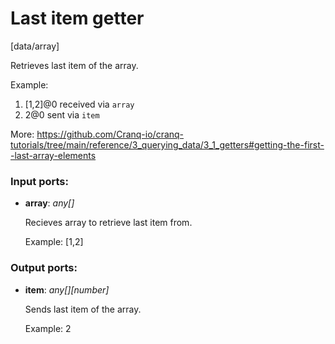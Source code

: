 # Last item getter

[data/array]

Retrieves last item of the array.

Example:
1. [1,2]@0 received via `array`
2. 2@0 sent via `item`

More:
https://github.com/Cranq-io/cranq-tutorials/tree/main/reference/3_querying_data/3_1_getters#getting-the-first--last-array-elements

### Input ports:

* __array__: _any[]_

    Recieves array to retrieve last item from.
    
    Example:
    [1,2]



### Output ports:

* __item__: _any[][number]_

    Sends last item of the array.
    
    Example:
    2



